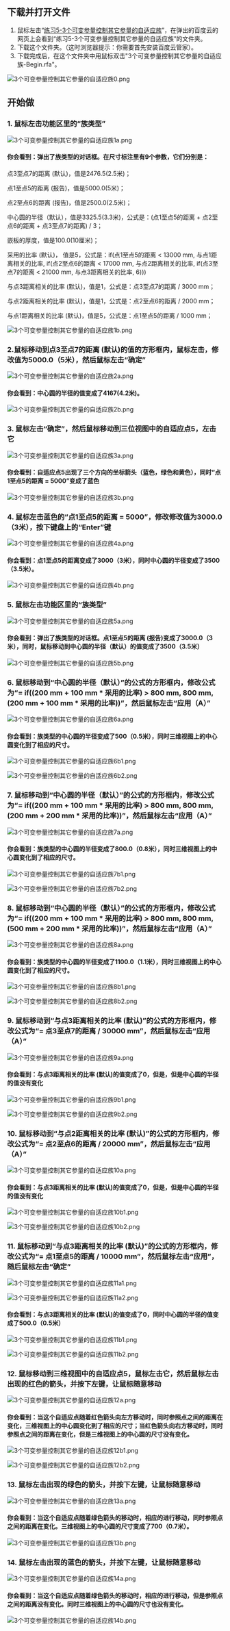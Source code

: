 ## 下载并打开文件

1. 鼠标左击“[练习5-3个可变参量控制其它参量的自适应族](http://pan.baidu.com/s/1kUlJubd)”，在弹出的百度云的网页上会看到“练习5-3个可变参量控制其它参量的自适应族”的文件夹。
2. 下载这个文件夹。（这时浏览器提示：你需要首先安装百度云管家）。
3. 下载完成后，在这个文件夹中用鼠标双击"3个可变参量控制其它参量的自适应族-Begin.rfa"。

![3个可变参量控制其它参量的自适应族0.png](/images/3个可变参量控制其它参量的自适应族/3个可变参量控制其它参量的自适应族0.png)

## 开始做

### 1. 鼠标左击功能区里的“族类型”

![3个可变参量控制其它参量的自适应族1a.png](/images/3个可变参量控制其它参量的自适应族/3个可变参量控制其它参量的自适应族1a.png)

#### 你会看到：弹出了族类型的对话框。在尺寸标注里有9个参数，它们分别是：

点3至点7的距离 (默认)，值是2476.5(2.5米)；

点1至点5的距离 (报告)，值是5000.0(5米)；

点2至点6的距离 (报告)，值是2500.0(2.5米)；

中心圆的半径（默认），值是3325.5(3.3米)，公式是：(点1至点5的距离 + 点2至点6的距离 + 点3至点7的距离) / 3；

嵌板的厚度，值是100.0(10厘米)；

采用的比率 (默认)， 值是5，公式是：if(点1至点5的距离 < 13000 mm, 与点1距离相关的比率, if(点2至点6的距离 < 17000 mm, 与点2距离相关的比率, if(点3至点7的距离 < 21000 mm, 与点3距离相关的比率, 6)))

与点3距离相关的比率 (默认)，值是1，公式是：点3至点7的距离 / 3000 mm；

与点2距离相关的比率 (默认)，值是1，公式是：点2至点6的距离 / 2000 mm；

与点1距离相关的比率 (默认)，值是5，公式是：点1至点5的距离 / 1000 mm；

![3个可变参量控制其它参量的自适应族1b.png](/images/3个可变参量控制其它参量的自适应族/3个可变参量控制其它参量的自适应族1b.png)

### 2.鼠标移动到点3至点7的距离 (默认)的值的方形框内，鼠标左击，修改值为5000.0（5米），然后鼠标左击“确定”

![3个可变参量控制其它参量的自适应族2a.png](/images/3个可变参量控制其它参量的自适应族/3个可变参量控制其它参量的自适应族2a.png)

#### 你会看到：中心圆的半径的值变成了4167(4.2米)。

![3个可变参量控制其它参量的自适应族2b.png](/images/3个可变参量控制其它参量的自适应族/3个可变参量控制其它参量的自适应族2b.png)

### 3. 鼠标左击“确定”，然后鼠标移动到三位视图中的自适应点5，左击它

![3个可变参量控制其它参量的自适应族3a.png](/images/3个可变参量控制其它参量的自适应族/3个可变参量控制其它参量的自适应族3a.png)

#### 你会看到：自适应点5出现了三个方向的坐标箭头（蓝色，绿色和黄色），同时“点1至点5的距离 = 5000”变成了蓝色

![3个可变参量控制其它参量的自适应族3b.png](/images/3个可变参量控制其它参量的自适应族/3个可变参量控制其它参量的自适应族3b.png)

### 4. 鼠标左击蓝色的“点1至点5的距离 = 5000”，修改修改值为3000.0（3米），按下键盘上的“Enter”键 

![3个可变参量控制其它参量的自适应族4a.png](/images/3个可变参量控制其它参量的自适应族/3个可变参量控制其它参量的自适应族4a.png)

#### 你会看到：点1至点5的距离变成了3000（3米），同时中心圆的半径变成了3500（3.5米）。

![3个可变参量控制其它参量的自适应族4b.png](/images/3个可变参量控制其它参量的自适应族/3个可变参量控制其它参量的自适应族4b.png)

### 5. 鼠标左击功能区里的“族类型”

![3个可变参量控制其它参量的自适应族5a.png](/images/3个可变参量控制其它参量的自适应族/3个可变参量控制其它参量的自适应族5a.png)

#### 你会看到：弹出了族类型的对话框。点1至点5的距离 (报告)变成了3000.0（3米），同时，鼠标移动到中心圆的半径（默认）的值变成了3500（3.5米）

![3个可变参量控制其它参量的自适应族5b.png](/images/3个可变参量控制其它参量的自适应族/3个可变参量控制其它参量的自适应族5b.png)

### 6. 鼠标移动到“中心圆的半径（默认）”的公式的方形框内，修改公式为“= if((200 mm + 100 mm * 采用的比率) > 800 mm, 800 mm, (200 mm + 100 mm * 采用的比率))”，然后鼠标左击“应用（A）”

![3个可变参量控制其它参量的自适应族6a.png](/images/3个可变参量控制其它参量的自适应族/3个可变参量控制其它参量的自适应族6a.png)

#### 你会看到：族类型的中心圆的半径变成了500（0.5米），同时三维视图上的中心圆变化到了相应的尺寸。

![3个可变参量控制其它参量的自适应族6b1.png](/images/3个可变参量控制其它参量的自适应族/3个可变参量控制其它参量的自适应族6b1.png)

![3个可变参量控制其它参量的自适应族6b2.png](/images/3个可变参量控制其它参量的自适应族/3个可变参量控制其它参量的自适应族6b2.png)

### 7. 鼠标移动到“中心圆的半径（默认）”的公式的方形框内，修改公式为“= if((200 mm + 100 mm * 采用的比率) > 800 mm, 800 mm, (200 mm + 200 mm * 采用的比率))”，然后鼠标左击“应用（A）”

![3个可变参量控制其它参量的自适应族7a.png](/images/3个可变参量控制其它参量的自适应族/3个可变参量控制其它参量的自适应族7a.png)

#### 你会看到：族类型的中心圆的半径变成了800.0（0.8米），同时三维视图上的中心圆变化到了相应的尺寸。

![3个可变参量控制其它参量的自适应族7b1.png](/images/3个可变参量控制其它参量的自适应族/3个可变参量控制其它参量的自适应族7b1.png)

![3个可变参量控制其它参量的自适应族7b2.png](/images/3个可变参量控制其它参量的自适应族/3个可变参量控制其它参量的自适应族7b2.png)

### 8. 鼠标移动到“中心圆的半径（默认）”的公式的方形框内，修改公式为“= if((200 mm + 100 mm * 采用的比率) > 800 mm, 800 mm, (500 mm + 200 mm * 采用的比率))”，然后鼠标左击“应用（A）”

![3个可变参量控制其它参量的自适应族8a.png](/images/3个可变参量控制其它参量的自适应族/3个可变参量控制其它参量的自适应族8a.png)

#### 你会看到：族类型的中心圆的半径变成了1100.0（1.1米），同时三维视图上的中心圆变化到了相应的尺寸。

![3个可变参量控制其它参量的自适应族8b1.png](/images/3个可变参量控制其它参量的自适应族/3个可变参量控制其它参量的自适应族8b1.png)

![3个可变参量控制其它参量的自适应族8b2.png](/images/3个可变参量控制其它参量的自适应族/3个可变参量控制其它参量的自适应族8b2.png)

### 9. 鼠标移动到“与点3距离相关的比率 (默认)”的公式的方形框内，修改公式为“= 点3至点7的距离 / 30000 mm”，然后鼠标左击“应用（A）”

![3个可变参量控制其它参量的自适应族9a.png](/images/3个可变参量控制其它参量的自适应族/3个可变参量控制其它参量的自适应族9a.png)

#### 你会看到：与点3距离相关的比率 (默认)的值变成了0，但是，但是中心圆的半径的值没有变化

![3个可变参量控制其它参量的自适应族9b1.png](/images/3个可变参量控制其它参量的自适应族/3个可变参量控制其它参量的自适应族9b1.png)

![3个可变参量控制其它参量的自适应族9b2.png](/images/3个可变参量控制其它参量的自适应族/3个可变参量控制其它参量的自适应族9b2.png)

### 10. 鼠标移动到“与点2距离相关的比率 (默认)”的公式的方形框内，修改公式为“= 点2至点6的距离 / 20000 mm”，然后鼠标左击“应用（A）”

![3个可变参量控制其它参量的自适应族10a.png](/images/3个可变参量控制其它参量的自适应族/3个可变参量控制其它参量的自适应族10a.png)

#### 你会看到：与点3距离相关的比率 (默认)的值变成了0，但是，但是中心圆的半径的值没有变化

![3个可变参量控制其它参量的自适应族10b1.png](/images/3个可变参量控制其它参量的自适应族/3个可变参量控制其它参量的自适应族10b1.png)

![3个可变参量控制其它参量的自适应族10b2.png](/images/3个可变参量控制其它参量的自适应族/3个可变参量控制其它参量的自适应族10b2.png)

### 11. 鼠标移动到“与点3距离相关的比率 (默认)”的公式的方形框内，修改公式为“= 点1至点5的距离 / 10000 mm”，然后鼠标左击“应用”，随后鼠标左击“确定”

![3个可变参量控制其它参量的自适应族11a1.png](/images/3个可变参量控制其它参量的自适应族/3个可变参量控制其它参量的自适应族11a1.png)

![3个可变参量控制其它参量的自适应族11a2.png](/images/3个可变参量控制其它参量的自适应族/3个可变参量控制其它参量的自适应族11a2.png)

#### 你会看到：与点3距离相关的比率 (默认)的值变成了0，同时中心圆的半径的值变成了500.0（0.5米）

![3个可变参量控制其它参量的自适应族11b1.png](/images/3个可变参量控制其它参量的自适应族/3个可变参量控制其它参量的自适应族11b1.png)

![3个可变参量控制其它参量的自适应族11b2.png](/images/3个可变参量控制其它参量的自适应族/3个可变参量控制其它参量的自适应族11b2.png)

### 12. 鼠标移动到三维视图中的自适应点5，鼠标左击它，然后鼠标左击出现的红色的箭头，并按下左键，让鼠标随意移动

![3个可变参量控制其它参量的自适应族12a.png](/images/3个可变参量控制其它参量的自适应族/3个可变参量控制其它参量的自适应族12a.png)

#### 你会看到：当这个自适应点随着红色箭头向左方移动时，同时参照点之间的距离在变化，三维视图上的中心圆变化到了相应的尺寸；当红色箭头向右方移动时，同时参照点之间的距离在变化，但是三维视图上的中心圆的尺寸没有变化。

![3个可变参量控制其它参量的自适应族12b1.png](/images/3个可变参量控制其它参量的自适应族/3个可变参量控制其它参量的自适应族12b1.png)

![3个可变参量控制其它参量的自适应族12b2.png](/images/3个可变参量控制其它参量的自适应族/3个可变参量控制其它参量的自适应族12b2.png)

### 13. 鼠标左击出现的绿色的箭头，并按下左键，让鼠标随意移动

![3个可变参量控制其它参量的自适应族13a.png](/images/3个可变参量控制其它参量的自适应族/3个可变参量控制其它参量的自适应族13a.png)

#### 你会看到：当这个自适应点随着绿色箭头的移动时，相应的进行移动，同时参照点之间的距离在变化。三维视图上的中心圆的尺寸变成了700（0.7米）。

![3个可变参量控制其它参量的自适应族13b.png](/images/3个可变参量控制其它参量的自适应族/3个可变参量控制其它参量的自适应族13b.png)

### 14. 鼠标左击出现的蓝色的箭头，并按下左键，让鼠标随意移动

![3个可变参量控制其它参量的自适应族14a.png](/images/3个可变参量控制其它参量的自适应族/3个可变参量控制其它参量的自适应族14a.png)

#### 你会看到：当这个自适应点随着绿色箭头的移动时，相应的进行移动，但是参照点之间的距离没有变化。同时三维视图上的中心圆的尺寸也没有变化。

![3个可变参量控制其它参量的自适应族14b.png](/images/3个可变参量控制其它参量的自适应族/3个可变参量控制其它参量的自适应族14b.png)







